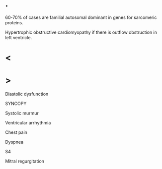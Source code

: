 # .

60-70% of cases are familial autosomal dominant in genes for sarcomeric proteins.

Hypertrophic obstructive cardiomyopathy if there is outflow obstruction in left ventricle.

# <

# >

Diastolic dysfunction

SYNCOPY

Systolic murmur

Ventricular arrhythmia

Chest pain

Dyspnea

S4

Mitral regurgitation
